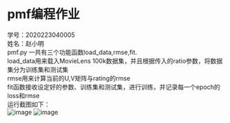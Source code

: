 # pmf编程作业
学号：2020223040005<br>
姓名：赵小明<br>
pmf.py 一共有三个功能函数load_data,rmse,fit.<br>
load_data用来载入MovieLens 100k数据集，并且根据传入的ratio参数，将数据集分为训练集和测试集<br>
rmse用来计算当前的U,V矩阵与rating的rmse<br>
fit函数接收设定好的参数、训练集和测试集，进行训练，并记录每一个epoch的loss和rmse<br>
运行截图如下：<br>
![image](https://user-images.githubusercontent.com/34116348/114387369-eef71e80-9bc4-11eb-84f5-f6ea22893959.png)
![image](https://user-images.githubusercontent.com/34116348/114387397-f61e2c80-9bc4-11eb-91d0-f86e60ec930f.png)
